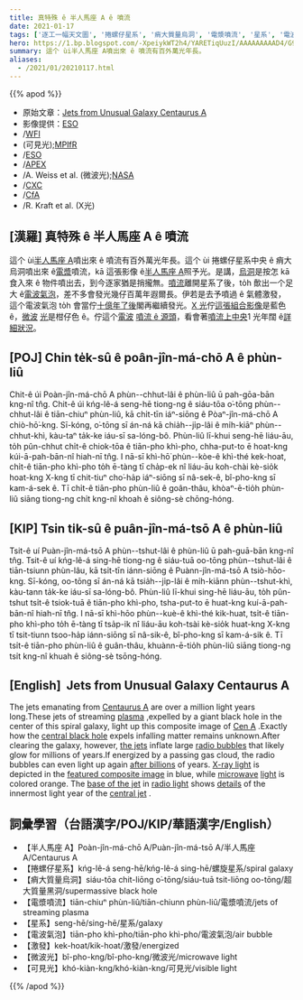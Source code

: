 ```yaml
---
title: 真特殊 ê 半人馬座 A ê 噴流
date: 2021-01-17
tags: ['逐工一幅天文圖', '捲螺仔星系', '痟大質量烏洞', '電漿噴流', '星系', '電波氣泡', '激發', '微波光', '可見光']
hero: https://1.bp.blogspot.com/-XpeiykWT2h4/YARETiqUuzI/AAAAAAAAAD4/G9xjemWMIZkWFFTYm342IiUIBDLi9WanQCLcBGAsYHQ/s960/CenAjets_EsoNasa_960.jpeg
summary: 這个 ùi半人馬座 A噴出來 ê 噴流有百外萬光年長。
aliases:
  - /2021/01/20210117.html
---
```


{{% apod %}}

- 原始文章：[Jets from Unusual Galaxy Centaurus A](https://apod.nasa.gov/apod/ap210117.html)
- 影像提供：[ESO](https://www.eso.org/public/)
- /[WFI](https://www.eso.org/public/teles-instr/lasilla/mpg22/wfi/)
- (可見光);[MPIfR](https://www.mpifr-bonn.mpg.de/)
- /[ESO](https://www.eso.org/public/)
- /[APEX](http://www.apex-telescope.org/ns/)
- /A. Weiss et al. (微波光);[NASA](https://www.nasa.gov/)
- /[CXC](https://cxc.harvard.edu/)
- /[CfA](https://www.cfa.harvard.edu/)
- /R. Kraft et al. (X光)

## [漢羅] 真特殊 ê 半人馬座 A ê 噴流

這个 ùi[半人馬座 A](https://apod.nasa.gov/apod/ap110413.html)噴出來 ê 噴流有百外萬光年長。這个 ùi 捲螺仔星系中央 ê 痟大烏洞噴出來 ê[電漿](https://en.wikipedia.org/wiki/Plasma_(physics))噴流，kā 這張影像 ê[半人馬座 A](https://apod.nasa.gov/apod/ap110413.html)照予光。是講，[烏洞](https://youtu.be/RntR13AIl1E)是按怎 kā 食入來 ê 物件噴出去，到今逐家猶是捎攏無。[噴流](https://apod.nasa.gov/apod/ap030501.html)離開星系了後，to̍h 歕出一个足大 ê[電波氣泡](https://apod.nasa.gov/apod/ap050628.html)，差不多會發光幾仔百萬年遐爾長。伊若是去予噴過 ê 氣體激發，這个電波氣泡 to̍h 會當佇[十億年了後](https://www.dogster.com/wp-content/uploads/2017/12/A-bored-sad-or-sleepy-dog-on-a-couch.jpg)閣再繼續發光。[X 光](https://chandra.harvard.edu/xray_astro/xrays.html)佇[這張組合影像](https://www.nasa.gov/topics/universe/features/radio-particle-jets.html)是藍色 ê，[微波](http://en.wikipedia.org/wiki/Microwave_oven#History) [光](https://science.nasa.gov/ems/06_microwaves)是柑仔色 ê。佇這个[電波](https://science.nasa.gov/ems/05_radiowaves) [噴流 ê 源頭](http://www.nasa.gov/images/content/550300main_Cen_A_inner_jet_English_labels.jpg)，看會著[噴流上中央](https://youtu.be/bOjCrVQusYI)1 光年闊 ê[詳細狀況](https://ui.adsabs.harvard.edu/abs/2011A%26A...530L..11M/abstract)。

## [POJ] Chin te̍k-sû ê poân-jîn-má-chō A ê phùn-liû

Chit-ê úi Poàn-jîn-má-chō A phùn--chhut-lâi ê phùn-liû ū pah-gōa-bān kng-nî tn̂g. Chit-ê úi kńg-lê-á seng-hē tiong-ng ê siáu-tōa o͘-tōng phùn--chhut-lâi ê tiān-chiuⁿ phùn-liû, kā chi̍t-tīn iáⁿ-siōng ê Pòaⁿ-jîn-má-chō A chiò-hō͘-kng. Sī-kóng, o͘-tōng sī án-ná kā chia̍h--ji̍p-lâi ê mi̍h-kiāⁿ phùn--chhut-khì, kàu-taⁿ ta̍k-ke iáu-sī sa-lóng-bô. Phùn-liû lī-khui seng-hē liáu-āu, to̍h pûn-chhut chi̍t-ê chiok-tōa ê tiān-pho khì-pho, chha-put-to ē hoat-kng kúi-ā-pah-bān-nî hiah-nī tn̂g. I nā-sī khì-hō͘ phùn--kòe-ê khì-thé kek-hoat, chi̍t-ê tiān-pho khì-pho to̍h ē-tàng tī cha̍p-ek nî liáu-āu koh-chài kè-sio̍k hoat-kng X-kng tī chit-tiuⁿ cho͘-ha̍p iáⁿ-siōng sī nâ-sek-ê, bî-pho-kng sī kam-á-sek ê. Tī chi̍t-ê tiān-pho phùn-liû ê goân-thâu, khòaⁿ-ē-tio̍h phùn-liû siāng tiong-ng chi̍t kng-nî khoah ê siông-sè chōng-hóng.

## [KIP] Tsin ti̍k-sû ê puân-jîn-má-tsō A ê phùn-liû

Tsit-ê uí Puàn-jîn-má-tsō A phùn--tshut-lâi ê phùn-liû ū pah-guā-bān kng-nî tn̂g. Tsit-ê uí kńg-lê-á sing-hē tiong-ng ê siáu-tuā oo-tōng phùn--tshut-lâi ê tiān-tsiunn phùn-lâu, kā tsi̍t-tīn iánn-siōng ê Puànn-jîn-má-tsō A tsiò-hōo-kng. Sī-kóng, oo-tōng sī án-ná kā tsia̍h--ji̍p-lâi ê mi̍h-kiānn phùn--tshut-khì, kàu-tann ta̍k-ke iáu-sī sa-lóng-bô. Phùn-liû lī-khui sing-hē liáu-āu, to̍h pûn-tshut tsi̍t-ê tsiok-tuā ê tiān-pho khì-pho, tsha-put-to ē huat-kng kuí-ā-pah-bān-nî hiah-nī tn̂g. I nā-sī khì-hōo phùn--kuè-ê khì-thé kik-huat, tsi̍t-ê tiān-pho khì-pho to̍h ē-tàng tī tsa̍p-ik nî liáu-āu koh-tsài kè-sio̍k huat-kng X-kng tī tsit-tiunn tsoo-ha̍p iánn-siōng sī nâ-sik-ê, bî-pho-kng sī kam-á-sik ê. Tī tsi̍t-ê tiān-pho phùn-liû ê guân-thâu, khuànn-ē-tio̍h phùn-liû siāng tiong-ng tsi̍t kng-nî khuah ê siông-sè tsōng-hóng.

## [English]  Jets from Unusual Galaxy Centaurus A 

The jets emanating from [Centaurus A](https://apod.nasa.gov/apod/ap110413.html) are over a million light years long.These jets of streaming [plasma](https://en.wikipedia.org/wiki/Plasma_(physics)) ,expelled by a giant black hole in the center of this spiral galaxy, light up this composite image of [Cen A](https://apod.nasa.gov/apod/ap060704.html) .Exactly how the [central black hole](https://youtu.be/RntR13AIl1E) expels infalling matter remains unknown.After clearing the galaxy, however, [the jets](https://apod.nasa.gov/apod/ap030501.html) inflate large [radio bubbles](https://apod.nasa.gov/apod/ap050628.html) that likely glow for millions of years.If energized by a passing gas cloud, the radio bubbles can even light up again [after billions](https://www.dogster.com/wp-content/uploads/2017/12/A-bored-sad-or-sleepy-dog-on-a-couch.jpg) of years. [X-ray light](https://chandra.harvard.edu/xray_astro/xrays.html) is depicted in the [featured composite image](https://www.nasa.gov/topics/universe/features/radio-particle-jets.html) in blue, while [microwave](http://en.wikipedia.org/wiki/Microwave_oven#History) [light](https://science.nasa.gov/ems/06_microwaves) is colored orange. The [base of the jet](http://www.nasa.gov/images/content/550300main_Cen_A_inner_jet_English_labels.jpg) in [radio light](https://science.nasa.gov/ems/05_radiowaves) shows [details](https://ui.adsabs.harvard.edu/abs/2011A%26A...530L..11M/abstract) of the innermost light year of the [central jet](https://youtu.be/bOjCrVQusYI) .

## 詞彙學習（台語漢字/POJ/KIP/華語漢字/English）

- 【半人馬座 A】Poàn-jîn-má-chō A/Puàn-jîn-má-tsō A/半人馬座 A/Centaurus A
- 【捲螺仔星系】kńg-lê-á seng-hē/kńg-lê-á sing-hē/螺旋星系/spiral galaxy
- 【痟大質量烏洞】siáu-tōa chit-liōng o͘-tōng/siáu-tuā tsit-liōng oo-tōng/超大質量黑洞/supermassive black hole
- 【電漿噴流】tiān-chiuⁿ phùn-liû/tiān-chiunn phùn-liû/電漿噴流/jets of streaming plasma
- 【星系】seng-hē/sing-hē/星系/galaxy
- 【電波氣泡】tiān-pho khì-pho/tiān-pho khì-pho/電波氣泡/air bubble
- 【激發】kek-hoat/kik-hoat/激發/energized
- 【微波光】bî-pho-kng/bî-pho-kng/微波光/microwave light
- 【可見光】khó-kiàn-kng/khó-kiàn-kng/可見光/visible light

{{% /apod %}}
